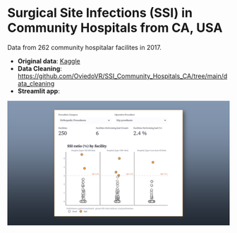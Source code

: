 # Surgical Site Infections (SSI) in Community Hospitals from CA, USA

Data from 262 community hospitalar facilites in 2017.

- **Original data**: [Kaggle](https://www.kaggle.com/datasets/aimlanalytics/surgicalsiteinfectionsssishealthcare)
- **Data Cleaning**: https://github.com/OviedoVR/SSI_Community_Hospitals_CA/tree/main/data_cleaning
- **Streamlit app**:
  
 <p aling="center">
 <img src="./assets/SSI-ca-cover.png" 
  width="1000"/>
  </p>
